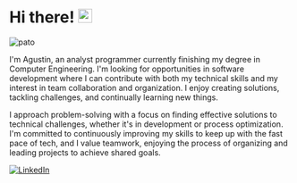 # Hi there! <img position="right" src="[https://emojis.slackmojis.com/emojis/images/1536351075/4594/blob-wave.gif](https://media.tenor.com/GVbLnw73qD8AAAAi/dancing-duck-karlo.gif)" width="25"/>

![pato](https://media.tenor.com/GVbLnw73qD8AAAAi/dancing-duck-karlo.gif)

I'm Agustin, an analyst programmer currently finishing my degree in Computer Engineering. I'm looking for opportunities in software development where I can contribute with both my technical skills and my interest in team collaboration and organization. I enjoy creating solutions, tackling challenges, and continually learning new things.

I approach problem-solving with a focus on finding effective solutions to technical challenges, whether it's in development or process optimization. I'm committed to continuously improving my skills to keep up with the fast pace of tech, and I value teamwork, enjoying the process of organizing and leading projects to achieve shared goals.

[<img alt="LinkedIn" src="https://img.shields.io/badge/LinkedIn-%230E76A8.svg?&style=for-the-badge&logo=LinkedIn&logoColor=white" />](https://www.linkedin.com/in/azauting/)
